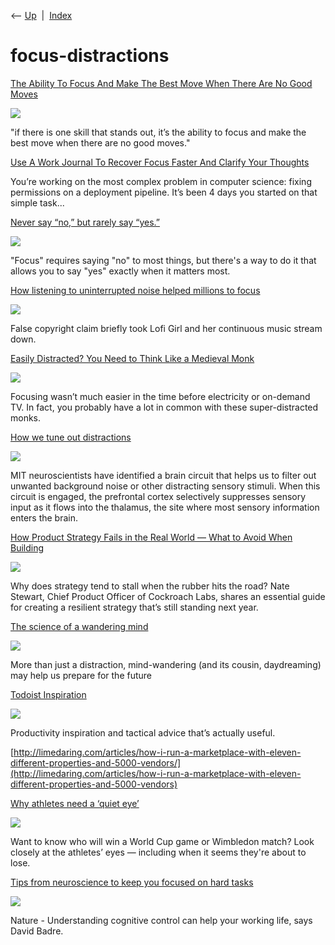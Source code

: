 <div class="nav">

⟵ [Up](index.html)  \|  [Index](index.html)

</div>

# focus-distractions

<div class="cards">

<div class="card">

<div class="card-title">

[The Ability To Focus And Make The Best Move When There Are No Good
Moves](https://www.farnamstreetblog.com/2014/04/the-ability-to-focus-and-make-the-best-move-when-there-are-no-good-moves)

</div>

<div class="card-image">

[![](https://149664534.v2.pressablecdn.com/wp-content/uploads/2020/06/FS-LOGO.png)](https://www.farnamstreetblog.com/2014/04/the-ability-to-focus-and-make-the-best-move-when-there-are-no-good-moves)

</div>

"if there is one skill that stands out, it’s the ability to focus and
make the best move when there are no good moves."

</div>

<div class="card">

<div class="card-title">

[Use A Work Journal To Recover Focus Faster And Clarify Your
Thoughts](https://fev.al/posts/work-journal)

</div>

You’re working on the most complex problem in computer science: fixing
permissions on a deployment pipeline. It’s been 4 days you started on
that simple task...

</div>

<div class="card">

<div class="card-title">

[Never say “no,” but rarely say
“yes.”](https://longform.asmartbear.com/say-yes)

</div>

<div class="card-image">

[![](https://longform.asmartbear.com/say-yes/thumbnail-1200w.png)](https://longform.asmartbear.com/say-yes)

</div>

"Focus" requires saying "no" to most things, but there's a way to do it
that allows you to say "yes" exactly when it matters most.

</div>

<div class="card">

<div class="card-title">

[How listening to uninterrupted noise helped millions to
focus](https://arstechnica.com/gaming/2022/08/how-listening-to-uninterrupted-noise-helped-millions-to-focus)

</div>

<div class="card-image">

[![](https://cdn.arstechnica.net/wp-content/uploads/2022/08/lofi-scaled.jpg)](https://arstechnica.com/gaming/2022/08/how-listening-to-uninterrupted-noise-helped-millions-to-focus)

</div>

False copyright claim briefly took Lofi Girl and her continuous music
stream down.

</div>

<div class="card">

<div class="card-title">

[Easily Distracted? You Need to Think Like a Medieval
Monk](https://www.wired.com/story/medieval-monks-distraction)

</div>

<div class="card-image">

[![](https://media.wired.com/photos/63c85d6f71c6b526845f16ce/191:100/w_1280,c_limit/MidievalMonks_Science_GettyImages-154712371.jpg)](https://www.wired.com/story/medieval-monks-distraction)

</div>

Focusing wasn’t much easier in the time before electricity or on-demand
TV. In fact, you probably have a lot in common with these
super-distracted monks.

</div>

<div class="card">

<div class="card-title">

[How we tune out
distractions](http://news.mit.edu/2019/how-brain-ignores-distractions-0612)

</div>

<div class="card-image">

[![](https://news.mit.edu/sites/default/files/images/201906/MIT-sensory-filtering-01.jpg)](http://news.mit.edu/2019/how-brain-ignores-distractions-0612)

</div>

MIT neuroscientists have identified a brain circuit that helps us to
filter out unwanted background noise or other distracting sensory
stimuli. When this circuit is engaged, the prefrontal cortex selectively
suppresses sensory input as it flows into the thalamus, the site where
most sensory information enters the brain.

</div>

<div class="card">

<div class="card-title">

[How Product Strategy Fails in the Real World — What to Avoid When
Building](https://review.firstround.com/how-product-strategy-fails-in-the-real-world-what-to-avoid-when-building-highly-technical-products)

</div>

<div class="card-image">

[![](https://review.firstround.com/content/images/2056/firstround-2fgettyimages-1336203619.jpg)](https://review.firstround.com/how-product-strategy-fails-in-the-real-world-what-to-avoid-when-building-highly-technical-products)

</div>

Why does strategy tend to stall when the rubber hits the road? Nate
Stewart, Chief Product Officer of Cockroach Labs, shares an essential
guide for creating a resilient strategy that’s still standing next year.

</div>

<div class="card">

<div class="card-title">

[The science of a wandering
mind](https://knowablemagazine.org/article/mind/2022/science-wandering-mind?cookieSet=1)

</div>

<div class="card-image">

[![](https://knowablemagazine.org/docserver/fulltext/10.1146/knowable-083022-2/mind-wandering-1600x600.jpg)](https://knowablemagazine.org/article/mind/2022/science-wandering-mind?cookieSet=1)

</div>

More than just a distraction, mind-wandering (and its cousin,
daydreaming) may help us prepare for the future

</div>

<div class="card">

<div class="card-title">

[Todoist
Inspiration](https://doist.com/blog/complete-guide-to-deep-work)

</div>

<div class="card-image">

[![](https://tdinspiration.wpengine.com/wp-content/uploads/2023/05/og-image@2x.jpg)](https://doist.com/blog/complete-guide-to-deep-work)

</div>

Productivity inspiration and tactical advice that’s actually useful.

</div>

<div class="card">

<div class="card-title">

[http://limedaring.com/articles/how-i-run-a-marketplace-with-eleven-different-properties-and-5000-vendors/](http://limedaring.com/articles/how-i-run-a-marketplace-with-eleven-different-properties-and-5000-vendors)

</div>

</div>

<div class="card">

<div class="card-title">

[Why athletes need a ‘quiet
eye’](https://www.bbc.com/future/article/20180627-is-quiet-eye-the-secret-to-success-for-athletes?ocid=fbfut)

</div>

<div class="card-image">

[![](https://ychef.files.bbci.co.uk/624x351/p06c9jj7.jpg)](https://www.bbc.com/future/article/20180627-is-quiet-eye-the-secret-to-success-for-athletes?ocid=fbfut)

</div>

Want to know who will win a World Cup game or Wimbledon match? Look
closely at the athletes’ eyes — including when it seems they're about to
lose.

</div>

<div class="card">

<div class="card-title">

[Tips from neuroscience to keep you focused on hard
tasks](https://www.nature.com/articles/d41586-021-00606-x)

</div>

<div class="card-image">

[![](https://media.nature.com/lw1200/magazine-assets/d41586-021-00606-x/d41586-021-00606-x_18880126.jpg)](https://www.nature.com/articles/d41586-021-00606-x)

</div>

Nature - Understanding cognitive control can help your working life,
says David Badre.

</div>

</div>
